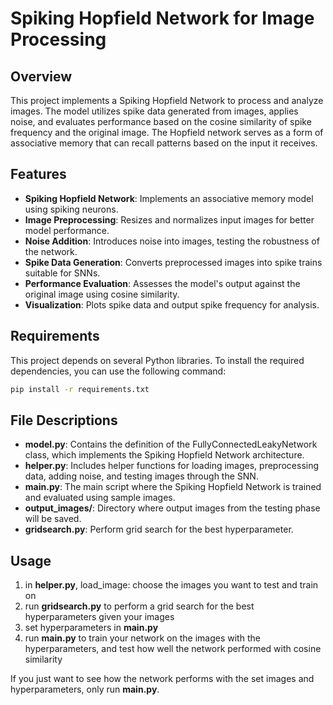 # Spiking Hopfield Network for Image Processing

## Overview
This project implements a Spiking Hopfield Network to process and analyze images. The model utilizes spike data generated from images, applies noise, and evaluates performance based on the cosine similarity of spike frequency and the original image. The Hopfield network serves as a form of associative memory that can recall patterns based on the input it receives.

## Features
- **Spiking Hopfield Network**: Implements an associative memory model using spiking neurons.
- **Image Preprocessing**: Resizes and normalizes input images for better model performance.
- **Noise Addition**: Introduces noise into images, testing the robustness of the network.
- **Spike Data Generation**: Converts preprocessed images into spike trains suitable for SNNs.
- **Performance Evaluation**: Assesses the model's output against the original image using cosine similarity.
- **Visualization**: Plots spike data and output spike frequency for analysis.

## Requirements
This project depends on several Python libraries. To install the required dependencies, you can use the following command:

```bash
pip install -r requirements.txt
```

## File Descriptions
- **model.py**: Contains the definition of the FullyConnectedLeakyNetwork class, which implements the Spiking Hopfield Network architecture.
- **helper.py**: Includes helper functions for loading images, preprocessing data, adding noise, and testing images through the SNN.
- **main.py**: The main script where the Spiking Hopfield Network is trained and evaluated using sample images.
- **output_images/**: Directory where output images from the testing phase will be saved.
- **gridsearch.py**: Perform grid search for the best hyperparameter. 

## Usage

1. in **helper.py**, load_image: choose the images you want to test and train on
2. run **gridsearch.py** to perform a grid search for the best hyperparameters given your images
3. set hyperparameters in **main.py**
4. run **main.py** to train your network on the images with the hyperparameters, and test how well the network performed with cosine similarity

If you just want to see how the network performs with the set images and hyperparameters, only run **main.py**.

